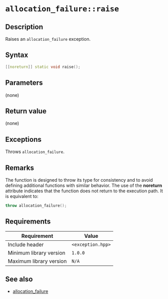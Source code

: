 # `allocation_failure::raise`

## Description

Raises an `allocation_failure` exception.

## Syntax

```cpp
[[noreturn]] static void raise();
```

## Parameters

(none)

## Return value

(none)

## Exceptions

Throws `allocation_failure`.

## Remarks

The function is designed to throw its type for consistency and to avoid defining additional functions with similar behavior. The use of the 
**noreturn** attribute indicates that the function does not return to the execution path. It is equivalent to:

```cpp
throw allocation_failure();
```

## Requirements

| Requirement             | Value             |
|-------------------------|-------------------|
| Include header          | `<exception.hpp>` |
| Minimum library version | `1.0.0`           |
| Maximum library version | `N/A`             |

## See also

- [allocation_failure](allocation_failure.md)